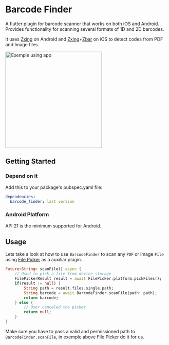 # Barcode Finder

A flutter plugin for barcode scanner that works on both iOS and Android. Provides functionality for scanning several formats of 1D and 2D barcodes.

It uses [Zxing](https://github.com/zxing/zxing) on Android and [Zxing](https://github.com/zxing/zxing)+[Zbar](https://github.com/ZBar/ZBar) on iOS to detect codes from PDF and Image files.

<img src="https://github.com/PopcodeMobile/barcode-finder/blob/feature/scan-file/example/barcodefinder.gif" width="300" alt="Exemple using app"/>

## Getting Started

###  Depend on it

Add this to your package's pubspec.yaml file:
```yaml
dependencies:
  barcode_finder: last version
```
### Android Platform

API 21 is the minimum supported for Android.

## Usage

Lets take a look at how to use `BarcodeFinder` to scan any `PDF` or image `File` using [File Picker](https://pub.dev/packages/file_picker) as a auxiliar plugin.

```dart
Future<String> scanFile() async {
    // Used to pick a file from device storage
    FilePickerResult result = await FilePicker.platform.pickFiles();
    if(result != null) {
        String path = result.files.single.path;
        String barcode = await BarcodeFinder.scanFile(path: path);
        return barcode;
    } else {
        // User canceled the picker
        return null;
    }
}
```

Make sure you have to pass a valid and permissioned path to `BarcodeFinder.scanFile`, in exemple above File Picker do it for us.
